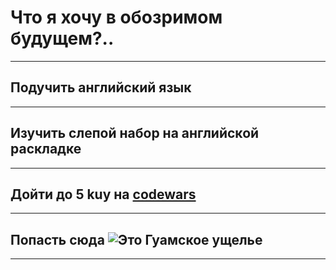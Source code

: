 # Что я хочу в обозримом будущем?..
---

## Подучить английский язык

---

##  Изучить слепой набор на английской раскладке

---

## Дойти до 5 kuy на [codewars](https://www.codewars.com/)

---

## Попасть сюда ![Это Гуамское ущелье](Guamka.jpg)

---
